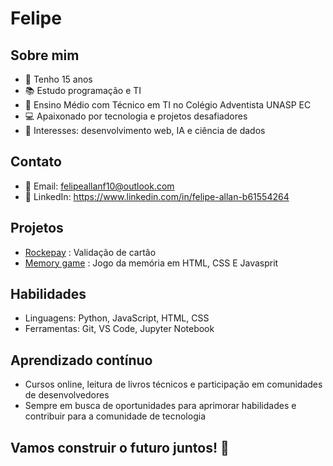 <!--
**Felipeallanf10/felipeallanf10** is a ✨ _special_ ✨ repository because its `README.md` (this file) appears on your GitHub profile.

Here are some ideas to get you started:

- 🔭 I’m currently working on ...
- 🌱 I’m currently learning ...
- 👯 I’m looking to collaborate on ...
- 🤔 I’m looking for help with ...
- 💬 Ask me about ...
- 📫 How to reach me: ...
- 😄 Pronouns: ...
- ⚡ Fun fact: ...
-->
# Felipe

## Sobre mim
- 👋 Tenho 15 anos
- 📚 Estudo programação e TI
- 🏫 Ensino Médio com Técnico em TI no Colégio Adventista UNASP EC
- 💻 Apaixonado por tecnologia e projetos desafiadores
- 🌟 Interesses: desenvolvimento web, IA e ciência de dados

## Contato
- 📧 Email: felipeallanf10@outlook.com
- 🔗 LinkedIn: https://www.linkedin.com/in/felipe-allan-b61554264

## Projetos
- [Rockepay](https://explorer-lab-sooty.vercel.app) : Validação de cartão
- [Memory game](https://memory-game-zeta-three.vercel.app) : Jogo da memória em HTML, CSS E Javasprit

## Habilidades
- Linguagens: Python, JavaScript, HTML, CSS
- Ferramentas: Git, VS Code, Jupyter Notebook

## Aprendizado contínuo
- Cursos online, leitura de livros técnicos e participação em comunidades de desenvolvedores
- Sempre em busca de oportunidades para aprimorar habilidades e contribuir para a comunidade de tecnologia

## Vamos construir o futuro juntos! 🚀
